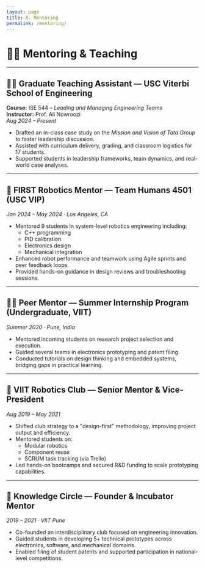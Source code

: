 ```yaml
---
layout: page
title: 6. Mentoring
permalink: /mentoring/
---
```


# 🧑‍🏫 Mentoring & Teaching

---

## 👨‍🏫 Graduate Teaching Assistant — USC Viterbi School of Engineering  
**Course:** ISE 544 – *Leading and Managing Engineering Teams*  
**Instructor:** Prof. Ali Nowroozi  
*Aug 2024 – Present*  
- Drafted an in-class case study on the *Mission and Vision of Tata Group* to foster leadership discussion.  
- Assisted with curriculum delivery, grading, and classroom logistics for 17 students.  
- Supported students in leadership frameworks, team dynamics, and real-world case analyses.

---

## 🤖 FIRST Robotics Mentor — Team Humans 4501 (USC VIP)  
*Jan 2024 – May 2024 · Los Angeles, CA*  
- Mentored 9 students in system-level robotics engineering including:
  - C++ programming
  - PID calibration
  - Electronics design
  - Mechanical integration  
- Enhanced robot performance and teamwork using Agile sprints and peer feedback loops.  
- Provided hands-on guidance in design reviews and troubleshooting sessions.

---

## 🧑‍🎓 Peer Mentor — Summer Internship Program (Undergraduate, VIIT)  
*Summer 2020 · Pune, India*  
- Mentored incoming students on research project selection and execution.  
- Guided several teams in electronics prototyping and patent filing.  
- Conducted tutorials on design thinking and embedded systems, bridging gaps in practical learning.

---

## 🦿 VIIT Robotics Club — Senior Mentor & Vice-President  
*Aug 2019 – May 2021*  
- Shifted club strategy to a "design-first" methodology, improving project output and efficiency.  
- Mentored students on:
  - Modular robotics
  - Component reuse
  - SCRUM task tracking (via Trello)  
- Led hands-on bootcamps and secured R&D funding to scale prototyping capabilities.

---

## 🧠 Knowledge Circle — Founder & Incubator Mentor  
*2019 – 2021 · VIIT Pune*  
- Co-founded an interdisciplinary club focused on engineering innovation.  
- Guided students in developing 5+ technical prototypes across electronics, software, and mechanical domains.  
- Enabled filing of student patents and supported participation in national-level competitions.
